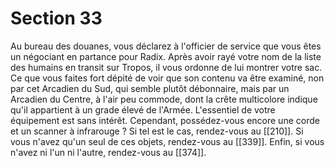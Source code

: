# Section 33

Au bureau des douanes, vous déclarez à l'officier de service que vous êtes un négociant en partance pour Radix. Après avoir rayé votre nom de la liste des humains en transit sur Tropos, il vous ordonne de lui montrer votre sac. Ce que vous faites fort dépité de voir que son contenu va être examiné, non par cet Arcadien du Sud, qui semble plutôt débonnaire, mais par un Arcadien du Centre, à l'air peu commode, dont la crête multicolore indique qu'il appartient à un grade élevé de l'Armée. L'essentiel de votre équipement est sans intérêt. Cependant, possédez-vous encore une corde et un scanner à infrarouge ? Si tel est le cas, rendez-vous au [[210]]. Si vous n'avez qu'un seul de ces objets, rendez-vous au [[339]]. Enfin, si vous n'avez ni l'un ni l'autre, rendez-vous au [[374]].